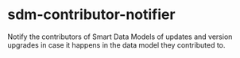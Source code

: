 # sdm-contributor-notifier
Notify the contributors of Smart Data Models of updates and version upgrades in case it happens in the data model they contributed to. 
